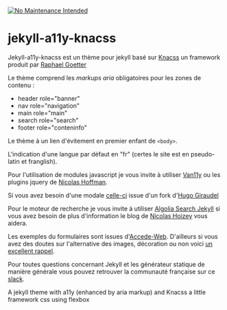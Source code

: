 [![No Maintenance Intended](http://unmaintained.tech/badge.svg)](http://unmaintained.tech/)

# jekyll-a11y-knacss
Jekyll-a11y-knacss est un thème pour jekyll basé sur [Knacss](http://knacss.com/) un framework produit par [Raphael Goetter](https://twitter.com/goetter)

Le thème comprend les *markups aria* obligatoires pour les zones de contenu : 
- header role="banner"
- nav role="navigation"
- main role="main"
- search role="search"
- footer role="conteninfo"

Le thème à un lien d'évitement en premier enfant de `<body>`.

L'indication d'une langue par défaut en "fr" (certes le site est en pseudo-latin et franglish).

Pour l'utilisation de modules javascript je vous invite à utiliser [Van11y](http://van11y.net/) ou les plugins jquery de [Nicolas Hoffman](https://a11y.nicolas-hoffmann.net/).

Si vous avez besoin d'une modale [celle-ci](http://dev.edenspiekermann.com/2016/02/11/introducing-accessible-modal-dialog/) issue d'un fork d'[Hugo Giraudel](https://twitter.com/HugoGiraudel)

Pour le moteur de recherche je vous invite à utiliser [Algolia Search Jekyll](https://github.com/algolia/algoliasearch-jekyll) si vous avez besoin de plus d'information le blog de [Nicolas Hoizey](https://nicolas-hoizey.com/2015/06/la-recherche-dans-du-statique-facile-avec-algolia.html)
vous aidera.

Les exemples du formulaires sont issues d'[Accede-Web](http://www.accede-web.com/). D'ailleurs si vous avez des doutes sur l'alternative des images, décoration ou non voici [un excellent rappel](http://www.accede-web.com/notices/editoriale/4-images/).

Pour toutes questions concernant Jekyll et les générateur statique de manière générale vous pouvez retrouver la communauté française sur ce [slack](https://jamstack-fr.slack.com/).

A jekyll theme with a11y (enhanced by aria markup) and Knacss a little framework css using flexbox
